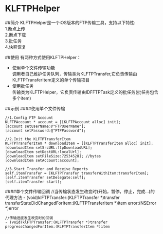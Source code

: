 KLFTPHelper
===========

##简介
KLFTPHelper是一个iOS版本的FTP传输工具，支持以下特性:<br>
1.断点上传<br>
2.断点下载<br>
3.批任务<br>
4.快照恢复<br>

##使用
有两种方式使用KLFTPHelper：<br>
* 使用单个文件传输功能<br>
调用者自己维护任务队列，传输类为KLFTPTransfer,它负责传输由KLFTPTransferItem定义的单个传输项目<br>
* 使用批任务<br>
传输类为KLFTPHelper，它负责传输由IDFFTPTask定义的批任务(批任务包含多个item)

##示例
####使用单个文件传输

    //1.Config FTP Account
    KLFTPAccount * account = [[KLFTPAccount alloc] init];
    [account setUserName:@"FTPUserName"];
    [account setPassword:@"FTPPassword"];

    //2.Init the KLFTPTransferItem    
    KLFTPTransferItem * downloadItem = [[KLFTPTransferItem alloc] init];
    [downloadItem setSrcURL:ftpDownloadURL];
    [downloadItem setDestURL:localUrl];
    [downloadItem setFileSize:72534528]; //bytes
    [downloadItem setAccount:account];
    
    //3.Start Transfer and Receive Reports
    self.itemTransfer = [KLFTPTransfer transferWithItem:transferItem];
    [self.itemTransfer setDelegate:self];
    [self.itemTransfer start];
    
####单个文件传输回调
    //当传输状态发生改变时(开始，暂停，停止，完成...)的代理方法
    - (void)klFTPTransfer:(KLFTPTransfer *)transfer transferStateDidChangedForItem:(KLFTPTransferItem *)item error:(NSError *)error

    //传输进度发生改变时的回调
    - (void)klFTPTransfer:(KLFTPTransfer *)transfer progressChangedForItem:(KLFTPTransferItem *)item
